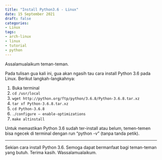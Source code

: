 ```yaml
---
title: "Install Python3.6 - Linux"
date: 15 September 2021
draft: false
categories:
- Linux
tags:
- arch-linux
- linux
- tutorial
- python
---
```


Assalamualaikum teman-teman.

Pada tulisan gua kali ini, gua akan ngasih tau cara install Python 3.6 pada Linux. Berikut langkah-langkahnya:

1. Buka terminal
2. ``cd /usr/local``
3. ``wget http://python.org/ftp/python/3.6.8/Python-3.6.8.tar.xz``
4. ``tar xf Python-3.6.8.tar.xz``
5. ``cd Python-3.6.8``
6. ``./configure — enable-optimizations``
7. ``make altinstall``

Untuk memastikan Python 3.6 sudah ter-install atau belum, temen-temen bisa ngecek di terminal dengan run “python -v” (tanpa tanda petik).

---
Sekian cara install Python 3.6. Semoga dapat bermanfaat bagi teman-teman yang butuh. Terima kasih.
Wassalamualaikum.